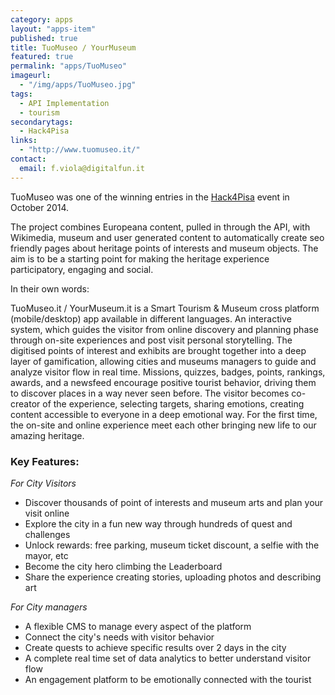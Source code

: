 ```yaml
---
category: apps
layout: "apps-item"
published: true
title: TuoMuseo / YourMuseum
featured: true
permalink: "apps/TuoMuseo"
imageurl: 
  - "/img/apps/TuoMuseo.jpg"
tags: 
  - API Implementation
  - tourism
secondarytags:
  - Hack4Pisa
links: 
  - "http://www.tuomuseo.it/"
contact: 
  email: f.viola@digitalfun.it
---
```

TuoMuseo was one of the winning entries in the [Hack4Pisa](http://www.eventbrite.co.uk/e/hack4pisa-registration-12152387117) event in October 2014. 

The project combines Europeana content, pulled in through the API,  with Wikimedia, museum and user generated content to automatically create seo friendly pages about heritage points of interests and museum objects. The aim is to be a starting point for making the heritage experience participatory, engaging and social.

In their own words:

TuoMuseo.it / YourMuseum.it is a Smart Tourism & Museum cross platform (mobile/desktop) app available in different languages. An interactive system, which guides the visitor from online discovery and planning phase through on-site experiences and post visit personal storytelling. The digitised points of interest and exhibits are brought together into a deep layer of gamification, allowing cities and museums managers to guide and analyze visitor flow in real time. Missions, quizzes, badges, points, rankings, awards, and a newsfeed encourage positive tourist behavior, driving them to discover places in a way never seen before.
The visitor becomes co-creator of the experience, selecting targets, sharing emotions, creating content accessible to everyone in a deep emotional way. For the first time, the on-site and online experience meet each other bringing new life to our amazing heritage.

### Key Features:

*For City Visitors*

- Discover thousands of point of interests and museum arts and plan your visit online
- Explore the city in a fun new way through hundreds of quest and challenges
- Unlock rewards: free parking, museum ticket discount, a selfie with the mayor, etc
- Become the city hero climbing the Leaderboard
- Share the experience creating stories, uploading photos and describing art

*For City managers*

- A flexible CMS to manage every aspect of the platform
- Connect the city's needs with visitor behavior
- Create quests to achieve specific results over 2 days in the city
- A complete real time set of data analytics to better understand visitor flow
- An engagement platform to be emotionally connected with the tourist
